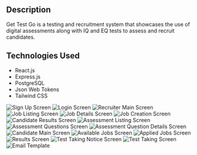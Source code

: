 ## Description
Get Test Go is a testing and recruitment system that showcases the use of digital assessments along with IQ and EQ tests to assess and recruit candidates.

## Technologies Used
- React.js
- Express.js
- PostgreSQL
- Json Web Tokens
- Tailwind CSS

![Sign Up Screen](https://github.com/AR-LABS-CPP/Get-Test-Go/assets/70814565/feaea27d-64d0-478f-92e8-8dbd5bc55e70)
![Login Screen](https://github.com/AR-LABS-CPP/Get-Test-Go/assets/70814565/c4294da2-f80c-495e-960b-de51fc3c06e0)
![Recruiter Main Screen](https://github.com/AR-LABS-CPP/Get-Test-Go/assets/70814565/f4a8141d-aee3-402f-8421-7bbb1676ecee)
![Job Listing Screen](https://github.com/AR-LABS-CPP/Get-Test-Go/assets/70814565/10107ea9-6a57-4db7-9524-77fe9923e96d)
![Job Details Screen](https://github.com/AR-LABS-CPP/Get-Test-Go/assets/70814565/4a73a605-3354-4ddb-9adb-d1424cda51ed)
![Job Creation Screen](https://github.com/AR-LABS-CPP/Get-Test-Go/assets/70814565/bb30babe-2901-468c-9447-c52fb701737e)
![Candidate Results Screen](https://github.com/AR-LABS-CPP/Get-Test-Go/assets/70814565/154e971a-5e45-4cf1-9f69-eaf8ae4dfefc)
![Assessment Listing Screen](https://github.com/AR-LABS-CPP/Get-Test-Go/assets/70814565/1e5024f5-c7ea-4dcf-81d7-c6d7026272d3)
![Assessment Questions Screen](https://github.com/AR-LABS-CPP/Get-Test-Go/assets/70814565/53ad63a1-f62f-40cd-aa84-ca48017b84d8)
![Assessment Question Details Screen](https://github.com/AR-LABS-CPP/Get-Test-Go/assets/70814565/cc718afe-72c0-4ba7-8705-b77f6506ea59)
![Candidate Main Screen](https://github.com/AR-LABS-CPP/Get-Test-Go/assets/70814565/1e0fffcc-7214-4153-98c7-7ded1f5cb508)
![Available Jobs Screen](https://github.com/AR-LABS-CPP/Get-Test-Go/assets/70814565/6e8c8a2c-ee26-42a6-8e6d-21a97d480d2b)
![Applied Jobs Screen](https://github.com/AR-LABS-CPP/Get-Test-Go/assets/70814565/336a1066-fb98-43d5-bcba-627e4aa3bae5)
![Results Screen](https://github.com/AR-LABS-CPP/Get-Test-Go/assets/70814565/f9b29621-90f0-405d-a8f4-c86835eeb67e)
![Test Taking Notice Screen](https://github.com/AR-LABS-CPP/Get-Test-Go/assets/70814565/39950c8f-2e3e-40c2-87bc-6863585ee5d5)
![Test Taking Screen](https://github.com/AR-LABS-CPP/Get-Test-Go/assets/70814565/00021423-eab0-415c-91d2-6cf5b2c95a04)
![Email Template](https://github.com/AR-LABS-CPP/Get-Test-Go/assets/70814565/c3ee378f-318a-4be3-9a90-c824dc36e3d7)
